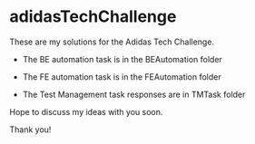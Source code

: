 # adidasTechChallenge


These are my solutions for the Adidas Tech Challenge.


- The BE automation task is in the BEAutomation folder

- The FE automation task is in the FEAutomation folder

- The Test Management task responses are in TMTask folder


Hope to discuss my ideas with you soon.

Thank you!
